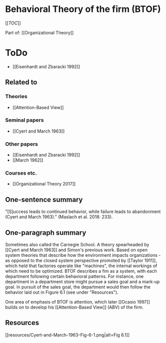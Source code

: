 # Behavioral Theory of the firm (BTOF)

[[_TOC_]]

Part of: [[Organizational Theory]]

# ToDo
* [[Eisenhardt and Zbaracki 1992]]

## Related to

### Theories
* [[Attention-Based View]]

### Seminal papers
* [[Cyert and March 1963]]

### Other papers
* [[Eisenhardt and Zbaracki 1992]]
* [[March 1962]]

### Courses etc.
* [[Organizational Theory 2017]]

## One-sentence summary
"[S]uccess leads to continued behavior, while failure leads to abandonment (Cyert and March 1963)." (Maslach et al. 2018: 233).

## One-paragraph summary
Sometimes also called the Carnegie School. A theory spearheaded by [[Cyert and March 1963]] and Simon's previous work. Based on open system theories that describe how the environment impacts organizations - as opposed to the closed system perspective promoted by [[Taylor 1911]], which held that factories operate like "machines", the internal workings of which need to be optimized. BTOF describes a fim as a system, with each department following certain behavioral patterns. For instance, one department in a department store might pursue a sales goal and a mark-up goal. In pursuit of the sales goal, the department would then follow the behavior laid out in Figure 6.1 (see under "Resources").

One area of emphasis of BTOF is attention, which later [[Ocasio 1997]] builds on to develop his [[Attention-Based View]] (ABV) of the firm. 

## Resources
[[resources/Cyert-and-March-1963-Fig-6-1.png|alt=Fig 6.1]]